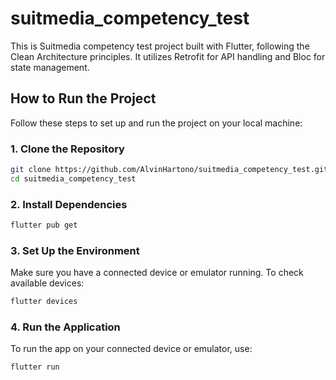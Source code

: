 # suitmedia_competency_test

This is Suitmedia competency test project built with Flutter, following the Clean Architecture principles. It utilizes Retrofit for API handling and Bloc for state management.

## How to Run the Project

Follow these steps to set up and run the project on your local machine:

### **1. Clone the Repository**
```sh
git clone https://github.com/AlvinHartono/suitmedia_competency_test.git
cd suitmedia_competency_test
```

### **2. Install Dependencies**
```sh
flutter pub get
```

### **3. Set Up the Environment**
Make sure you have a connected device or emulator running.
To check available devices:
```sh
flutter devices
```

### **4. Run the Application**
To run the app on your connected device or emulator, use:
```sh
flutter run
```
